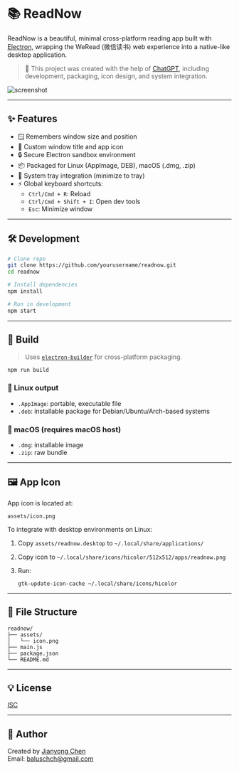 # 📚 ReadNow

ReadNow is a beautiful, minimal cross-platform reading app built with [Electron](https://www.electronjs.org/), wrapping the WeRead (微信读书) web experience into a native-like desktop application.

> 🧠 This project was created with the help of [ChatGPT](https://chat.openai.com), including development, packaging, icon design, and system integration.

![screenshot](assets/screenshot.png)

---

## ✨ Features

- 🪟 Remembers window size and position
- 🧭 Custom window title and app icon
- 🔒 Secure Electron sandbox environment
- 📦 Packaged for Linux (AppImage, DEB), macOS (.dmg, .zip)
- 🔄 System tray integration (minimize to tray)
- ⚡ Global keyboard shortcuts:
  - `Ctrl/Cmd + R`: Reload
  - `Ctrl/Cmd + Shift + I`: Open dev tools
  - `Esc`: Minimize window

---

## 🛠️ Development

```bash
# Clone repo
git clone https://github.com/yourusername/readnow.git
cd readnow

# Install dependencies
npm install

# Run in development
npm start
```

---

## 🚀 Build

> Uses [`electron-builder`](https://www.electron.build/) for cross-platform packaging.

```bash
npm run build
```

### 🐧 Linux output

- `.AppImage`: portable, executable file
- `.deb`: installable package for Debian/Ubuntu/Arch-based systems

### 🍎 macOS (requires macOS host)

- `.dmg`: installable image
- `.zip`: raw bundle

---

## 🖼️ App Icon

App icon is located at:  

```shell
assets/icon.png
```

To integrate with desktop environments on Linux:

1. Copy `assets/readnow.desktop` to `~/.local/share/applications/`
2. Copy icon to `~/.local/share/icons/hicolor/512x512/apps/readnow.png`
3. Run:

   ```shell
   gtk-update-icon-cache ~/.local/share/icons/hicolor
   ```

---

## 📁 File Structure

```shell
readnow/
├── assets/
│   └── icon.png
├── main.js
├── package.json
└── README.md
```

---

## 💡 License

[ISC](./LICENSE)

---

## 👤 Author

Created by [Jianyong Chen](https://chenjianyong.com)  
Email: baluschch@gmail.com  
